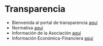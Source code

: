 # Transparencia

- Bienvenida al portal de transparencia [aquí](/Auditoría%20Web/Coordicanarias/Transparencia/Bienvenida.md)
- Normativa [aquí](/Auditoría%20Web/Coordicanarias/Transparencia/Normativa.md)
- Información de la Asociación [aquí](/Auditoría%20Web/Coordicanarias/Transparencia/Información.md)
- Información Económica-Financiera [aquí](/Auditoría%20Web/Coordicanarias/Transparencia/Información%20económica.md)